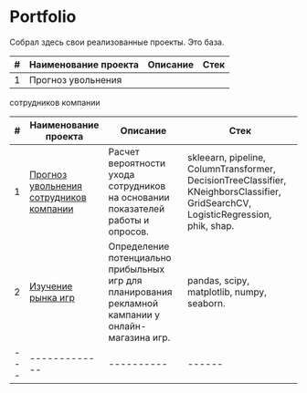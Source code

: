 # Portfolio
Собрал здесь свои реализованные проекты. Это база.

| # | Наименование проекта | Описание | Стек |
|---|----------------------|----------|------|
| 1 | Прогноз увольнения 
сотрудников компании 

| # | Наименование проекта  | Описание | Стек |
|---|-------------|----------|------|
| 1 | [Прогноз увольнения <br>сотрудников компании](https://github.com/saminter22/data_science/tree/main/predicting_dismissal_for_hr) | Расчет  вероятности ухода сотрудников на основании показателей работы и опросов.         | skleearn, pipeline, ColumnTransformer, DecisionTreeClassifier, KNeighborsClassifier, GridSearchCV, LogisticRegression, phik, shap.     |
| 2 | [Изучение рынка игр](https://github.com/saminter22/data_science/tree/main/game_market_research)     | Определение потенциально прибыльных игр для планирования рекламной кампании у онлайн-магазина игр.  |  pandas, scipy, matplotlib, numpy, seaborn.    |
|---|-------------|----------|------|